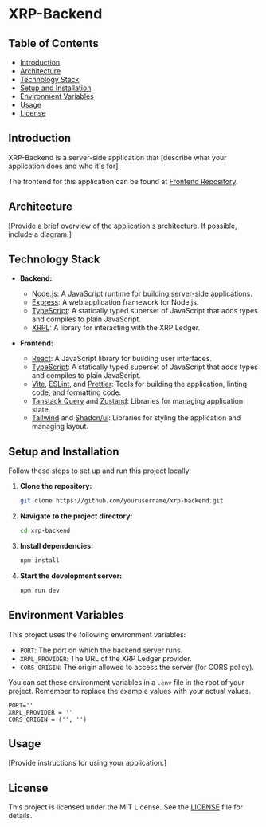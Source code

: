 # XRP-Backend

## Table of Contents

- [Introduction](#introduction)
- [Architecture](#architecture)
- [Technology Stack](#technology-stack)
- [Setup and Installation](#setup-and-installation)
- [Environment Variables](#environment-variables)
- [Usage](#usage)
- [License](#license)

## Introduction

XRP-Backend is a server-side application that [describe what your application does and who it's for].

The frontend for this application can be found at [Frontend Repository](https://github.com/bsquarelab-ltd/xrp-frontend).

## Architecture

[Provide a brief overview of the application's architecture. If possible, include a diagram.]

## Technology Stack

- **Backend:**

  - [Node.js](https://nodejs.org/): A JavaScript runtime for building server-side applications.
  - [Express](https://expressjs.com/): A web application framework for Node.js.
  - [TypeScript](https://www.typescriptlang.org/): A statically typed superset of JavaScript that adds types and compiles to plain JavaScript.
  - [XRPL](https://xrpl.org/): A library for interacting with the XRP Ledger.

- **Frontend:**

  - [React](https://reactjs.org/): A JavaScript library for building user interfaces.
  - [TypeScript](https://www.typescriptlang.org/): A statically typed superset of JavaScript that adds types and compiles to plain JavaScript.
  - [Vite](https://vitejs.dev/), [ESLint](https://eslint.org/), and [Prettier](https://prettier.io/): Tools for building the application, linting code, and formatting code.
  - [Tanstack Query](https://tanstack.com/query) and [Zustand](https://github.com/pmndrs/zustand): Libraries for managing application state.
  - [Tailwind](https://tailwindcss.com/) and [Shadcn/ui](https://ui.shadcn.com/): Libraries for styling the application and managing layout.

## Setup and Installation

Follow these steps to set up and run this project locally:

1. **Clone the repository:**

   ```bash
   git clone https://github.com/yourusername/xrp-backend.git
   ```

2. **Navigate to the project directory:**

   ```bash
   cd xrp-backend
   ```

3. **Install dependencies:**

   ```bash
   npm install
   ```

4. **Start the development server:**

   ```bash
   npm run dev
   ```

## Environment Variables

This project uses the following environment variables:

- `PORT`: The port on which the backend server runs.
- `XRPL_PROVIDER`: The URL of the XRP Ledger provider.
- `CORS_ORIGIN`: The origin allowed to access the server (for CORS policy).

You can set these environment variables in a `.env` file in the root of your project. Remember to replace the example values with your actual values.

```properties
PORT=''
XRPL_PROVIDER = ''
CORS_ORIGIN = ('', '')
```

## Usage

[Provide instructions for using your application.]

## License

This project is licensed under the MIT License. See the [LICENSE](LICENSE) file for details.
